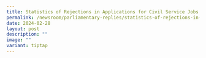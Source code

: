 ```yaml
---
title: Statistics of Rejections in Applications for Civil Service Jobs
permalink: /newsroom/parliamentary-replies/statistics-of-rejections-in-applications-for-civil-service-jobs/
date: 2024-02-28
layout: post
description: ""
image: ""
variant: tiptap
---
```

